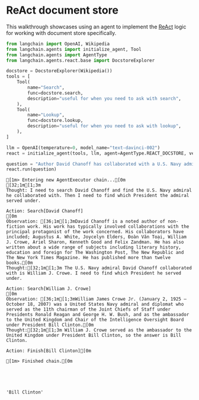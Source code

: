# ReAct document store

This walkthrough showcases using an agent to implement the [ReAct](https://react-lm.github.io/) logic for working with document store specifically.


```python
from langchain import OpenAI, Wikipedia
from langchain.agents import initialize_agent, Tool
from langchain.agents import AgentType
from langchain.agents.react.base import DocstoreExplorer

docstore = DocstoreExplorer(Wikipedia())
tools = [
    Tool(
        name="Search",
        func=docstore.search,
        description="useful for when you need to ask with search",
    ),
    Tool(
        name="Lookup",
        func=docstore.lookup,
        description="useful for when you need to ask with lookup",
    ),
]

llm = OpenAI(temperature=0, model_name="text-davinci-002")
react = initialize_agent(tools, llm, agent=AgentType.REACT_DOCSTORE, verbose=True)
```


```python
question = "Author David Chanoff has collaborated with a U.S. Navy admiral who served as the ambassador to the United Kingdom under which President?"
react.run(question)
```

    
    
    [1m> Entering new AgentExecutor chain...[0m
    [32;1m[1;3m
    Thought: I need to search David Chanoff and find the U.S. Navy admiral he collaborated with. Then I need to find which President the admiral served under.
    
    Action: Search[David Chanoff]
    [0m
    Observation: [36;1m[1;3mDavid Chanoff is a noted author of non-fiction work. His work has typically involved collaborations with the principal protagonist of the work concerned. His collaborators have included; Augustus A. White, Joycelyn Elders, Đoàn Văn Toại, William J. Crowe, Ariel Sharon, Kenneth Good and Felix Zandman. He has also written about a wide range of subjects including literary history, education and foreign for The Washington Post, The New Republic and The New York Times Magazine. He has published more than twelve books.[0m
    Thought:[32;1m[1;3m The U.S. Navy admiral David Chanoff collaborated with is William J. Crowe. I need to find which President he served under.
    
    Action: Search[William J. Crowe]
    [0m
    Observation: [36;1m[1;3mWilliam James Crowe Jr. (January 2, 1925 – October 18, 2007) was a United States Navy admiral and diplomat who served as the 11th chairman of the Joint Chiefs of Staff under Presidents Ronald Reagan and George H. W. Bush, and as the ambassador to the United Kingdom and Chair of the Intelligence Oversight Board under President Bill Clinton.[0m
    Thought:[32;1m[1;3m William J. Crowe served as the ambassador to the United Kingdom under President Bill Clinton, so the answer is Bill Clinton.
    
    Action: Finish[Bill Clinton][0m
    
    [1m> Finished chain.[0m
    




    'Bill Clinton'




```python

```
